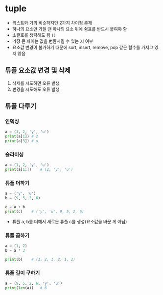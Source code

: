# tuple

- 리스트와 거의 비슷하지만 2가지 차이점 존재
- 하나의 요소만 가질 땐 하나의 요소 뒤에 쉼표를 반드시 붙여야 함
- 소괄호를 생략해도 됨  `()`
- 가장 큰 차이는 값을 변환시킬 수 있는 지 여부
- 요소값 변경이 불가하기 때문에 sort, insert, remove, pop 같은 함수를 가지고 있지 않음

## 튜플 요소값 변경 및 삭제

1. 삭제를 시도하면 오류 발생
2. 변경을 시도해도 오류 발생

## 튜플 다루기

### 인덱싱

```python
a = (1, 2, 'y', 'u')
print(a[1]) # 2
print(a[3]) # u
```

### 슬라이싱

```python
a = (1, 2, 'y', 'u')
print(a[1:])    # (2, 'y', 'u')
```

### 튜플 더하기

```python
a = ('y', 'u')
b = (9, 5, 2, 6)

c = a + b
print(c)    # ('y', 'u', 9, 5, 2, 6)
```

- 튜플 a, b를 더해서 새로운 튜플 c를 생성(요소값을 바꾼 게 아님)

### 튜플 곱하기

```python
a = (1, 2)
b = a * 3

print(b)    # (1, 2, 1, 2, 1, 2)
```

### 튜플 길이 구하기

```python
a = (9, 5, 2, 6, 'y', 'u')
print(len(a))   # 6
```